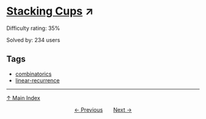 # [Stacking Cups](https://projecteuler.net/problem=907) ↗️

Difficulty rating: 35%

Solved by: 234 users
## Tags

- [combinatorics](../tags/combinatorics.md)
- [linear-recurrence](../tags/linear-recurrence.md)



---

[↑ Main Index](../README.md)


<div align=center><a href='906.md'>← Previous</a> &nbsp;&nbsp; &nbsp;&nbsp;  <a href='908.md'>Next →</a></div>
